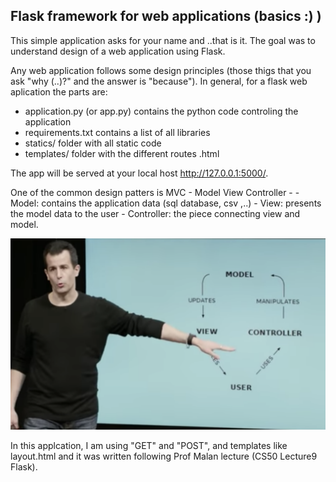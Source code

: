 ## Flask framework for web applications (basics :) )

This simple application asks for your name and ..that is it. The goal was to understand design of a web application using Flask. 

Any web application follows some design principles (those thigs that you ask "why (..)?" and the answer is "because"). In general, for a flask web aplication the parts are: 
  - application.py (or app.py) contains the python code controling the application
  - requirements.txt contains a list of all libraries
  - statics/ folder with all static code 
  - templates/ folder with the different routes .html
  
 The app will be served at your local host http://127.0.0.1:5000/.

  
One of the common design patters is MVC - Model View Controller - 
    - Model: contains the application data (sql database, csv ,..) 
    - View: presents the model data to the user 
    - Controller: the piece connecting view and model. 
    
   
  ![Prof David Malan CS50 Harvard](statics/MVC_DesignPatern.png)
  
  In this applcation, I am using "GET" and "POST", and templates like layout.html and it was written following Prof Malan lecture (CS50 Lecture9 Flask).  
